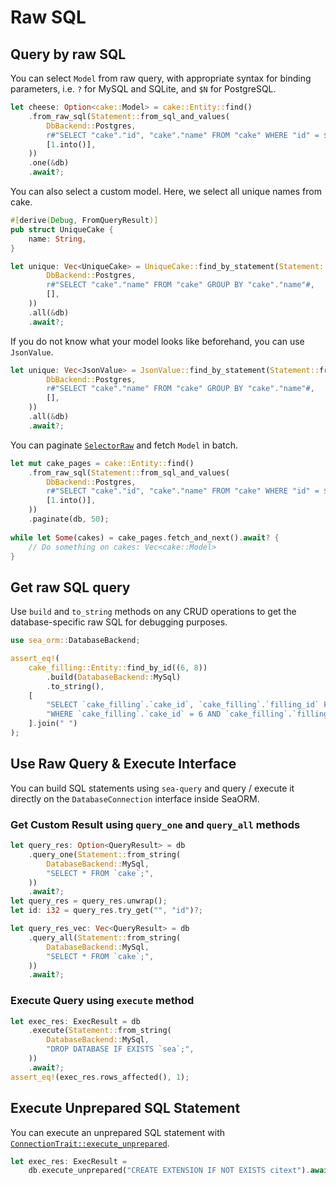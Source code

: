 # Raw SQL

## Query by raw SQL

You can select `Model` from raw query, with appropriate syntax for binding parameters, i.e. `?` for MySQL and SQLite, and `$N` for PostgreSQL.

```rust
let cheese: Option<cake::Model> = cake::Entity::find()
    .from_raw_sql(Statement::from_sql_and_values(
        DbBackend::Postgres,
        r#"SELECT "cake"."id", "cake"."name" FROM "cake" WHERE "id" = $1"#,
        [1.into()],
    ))
    .one(&db)
    .await?;
```

You can also select a custom model. Here, we select all unique names from cake.

```rust
#[derive(Debug, FromQueryResult)]
pub struct UniqueCake {
    name: String,
}

let unique: Vec<UniqueCake> = UniqueCake::find_by_statement(Statement::from_sql_and_values(
        DbBackend::Postgres,
        r#"SELECT "cake"."name" FROM "cake" GROUP BY "cake"."name"#,
        [],
    ))
    .all(&db)
    .await?;
```

If you do not know what your model looks like beforehand, you can use `JsonValue`.

```rust
let unique: Vec<JsonValue> = JsonValue::find_by_statement(Statement::from_sql_and_values(
        DbBackend::Postgres,
        r#"SELECT "cake"."name" FROM "cake" GROUP BY "cake"."name"#,
        [],
    ))
    .all(&db)
    .await?;
 ```

You can paginate [`SelectorRaw`](https://docs.rs/sea-orm/*/sea_orm/struct.SelectorRaw.html) and fetch `Model` in batch.

```rust
let mut cake_pages = cake::Entity::find()
    .from_raw_sql(Statement::from_sql_and_values(
        DbBackend::Postgres,
        r#"SELECT "cake"."id", "cake"."name" FROM "cake" WHERE "id" = $1"#,
        [1.into()],
    ))
    .paginate(db, 50);
 
while let Some(cakes) = cake_pages.fetch_and_next().await? {
    // Do something on cakes: Vec<cake::Model>
}
```

## Get raw SQL query

Use `build` and `to_string` methods on any CRUD operations to get the database-specific raw SQL for debugging purposes.

```rust
use sea_orm::DatabaseBackend;

assert_eq!(
    cake_filling::Entity::find_by_id((6, 8))
        .build(DatabaseBackend::MySql)
        .to_string(),
    [
        "SELECT `cake_filling`.`cake_id`, `cake_filling`.`filling_id` FROM `cake_filling`",
        "WHERE `cake_filling`.`cake_id` = 6 AND `cake_filling`.`filling_id` = 8",
    ].join(" ")
);
```

## Use Raw Query & Execute Interface

You can build SQL statements using `sea-query` and query / execute it directly on the `DatabaseConnection` interface inside SeaORM.

### Get Custom Result using `query_one` and `query_all` methods

```rust
let query_res: Option<QueryResult> = db
    .query_one(Statement::from_string(
        DatabaseBackend::MySql,
        "SELECT * FROM `cake`;",
    ))
    .await?;
let query_res = query_res.unwrap();
let id: i32 = query_res.try_get("", "id")?;

let query_res_vec: Vec<QueryResult> = db
    .query_all(Statement::from_string(
        DatabaseBackend::MySql,
        "SELECT * FROM `cake`;",
    ))
    .await?;
```

### Execute Query using `execute` method

```rust
let exec_res: ExecResult = db
    .execute(Statement::from_string(
        DatabaseBackend::MySql,
        "DROP DATABASE IF EXISTS `sea`;",
    ))
    .await?;
assert_eq!(exec_res.rows_affected(), 1);
```

## Execute Unprepared SQL Statement

You can execute an unprepared SQL statement with [`ConnectionTrait::execute_unprepared`](https://docs.rs/sea-orm/*/sea_orm/trait.ConnectionTrait.html#tymethod.execute_unprepared).

```rust
let exec_res: ExecResult =
    db.execute_unprepared("CREATE EXTENSION IF NOT EXISTS citext").await?;
```
